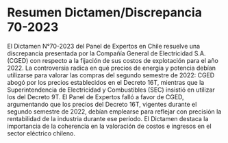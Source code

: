 # Resumen Dictamen/Discrepancia 70-2023
El Dictamen N°70-2023 del Panel de Expertos en Chile resuelve una discrepancia presentada por la Compañía General de Electricidad S.A. (CGED) con respecto a la fijación de sus costos de explotación para el año 2022. La controversia radica en qué precios de energía y potencia debían utilizarse para valorar las compras del segundo semestre de 2022: CGED abogó por los precios establecidos en el Decreto 16T, mientras que la Superintendencia de Electricidad y Combustibles (SEC) insistió en utilizar los del Decreto 9T. El Panel de Expertos falló a favor de CGED, argumentando que los precios del Decreto 16T, vigentes durante el segundo semestre de 2022, debían emplearse para reflejar con precisión la rentabilidad de la industria durante ese período. El Dictamen destaca la importancia de la coherencia en la valoración de costos e ingresos en el sector eléctrico chileno.